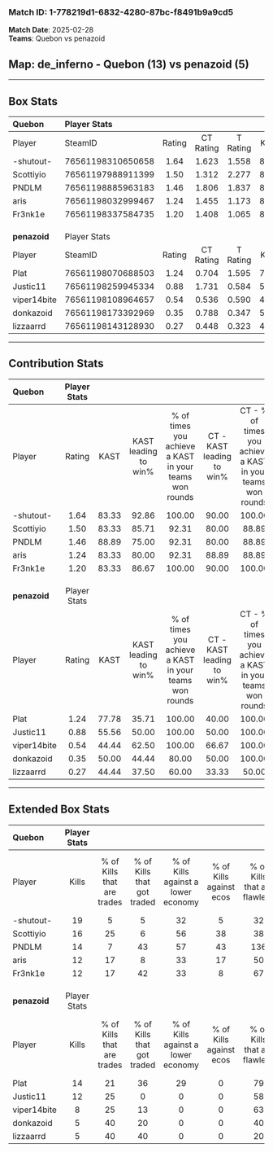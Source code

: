 ### Match ID: 1-778219d1-6832-4280-87bc-f8491b9a9cd5  
**Match Date**: 2025-02-28  
**Teams**: Quebon vs penazoid  

## **Map**: de_inferno - Quebon (13) vs penazoid (5)  
---  

## Box Stats  

| **Quebon**   | Player Stats      |        |           |          |       |       |       |         |        |      |     |
| :- | :- | :-: | :-: | :-: | :-: | :-: | :-: | :-: | :-: | :-: | :-: |
| Player       | SteamID           | Rating | CT Rating | T Rating | KAST  |  ADR  | Kills | Assists | Deaths | K/D  | HS% |
| -shutout-    | 76561198310650658 |  1.64  |   1.623   |  1.558   | 83.33 | 86.9  |  19   |    3    |   8    | 2.38 | 36  |
| Scottiyio    | 76561197988911399 |  1.50  |   1.312   |  2.277   | 83.33 | 81.7  |  16   |    2    |   7    | 2.29 | 25  |
| PNDLM        | 76561198885963183 |  1.46  |   1.806   |  1.837   | 88.89 | 115.2 |  14   |    6    |   11   | 1.27 | 57  |
| aris         | 76561198032999467 |  1.24  |   1.455   |  1.173   | 83.33 | 80.9  |  12   |    5    |   10   | 1.20 | 58  |
| Fr3nk1e      | 76561198337584735 |  1.20  |   1.408   |  1.065   | 83.33 | 83.9  |  12   |    8    |   12   | 1.00 | 75  |
|              |                   |        |           |          |       |       |       |         |        |      |     |
|              |                   |        |           |          |       |       |       |         |        |      |     |
|              |                   |        |           |          |       |       |       |         |        |      |     |
| **penazoid** | Player Stats      |        |           |          |       |       |       |         |        |      |     |
| Player       | SteamID           | Rating | CT Rating | T Rating | KAST  |  ADR  | Kills | Assists | Deaths | K/D  | HS% |
| Plat         | 76561198070688503 |  1.24  |   0.704   |  1.595   | 77.78 | 100.9 |  14   |    5    |   14   | 1.00 | 85  |
| Justic11     | 76561198259945334 |  0.88  |   1.731   |  0.584   | 55.56 | 78.3  |  12   |    5    |   15   | 0.80 | 75  |
| viper14bite  | 76561198108964657 |  0.54  |   0.536   |  0.590   | 44.44 | 56.6  |   8   |    1    |   14   | 0.57 | 87  |
| donkazoid    | 76561198173392969 |  0.35  |   0.788   |  0.347   | 50.00 | 46.6  |   5   |    2    |   16   | 0.31 | 60  |
| lizzaarrd    | 76561198143128930 |  0.27  |   0.448   |  0.323   | 44.44 | 53.1  |   5   |    2    |   18   | 0.28 | 40  |
---  

## Contribution Stats  

| **Quebon**   | Player Stats |       |                      |                                                        |                           |                                                             |                          |                                                            |
| :- | :-: | :-: | :-: | :-: | :-: | :-: | :-: | :-: |
| Player       |    Rating    | KAST  | KAST leading to win% | % of times you achieve a KAST in your teams won rounds | CT - KAST leading to win% | CT - % of times you achieve a KAST in your teams won rounds | T - KAST leading to win% | T - % of times you achieve a KAST in your teams won rounds |
| -shutout-    |     1.64     | 83.33 |        92.86         |                         100.00                         |           90.00           |                           100.00                            |          100.00          |                           100.00                           |
| Scottiyio    |     1.50     | 83.33 |        85.71         |                         92.31                          |           80.00           |                            88.89                            |          100.00          |                           100.00                           |
| PNDLM        |     1.46     | 88.89 |        75.00         |                         92.31                          |           80.00           |                            88.89                            |          66.67           |                           100.00                           |
| aris         |     1.24     | 83.33 |        80.00         |                         92.31                          |           88.89           |                            88.89                            |          66.67           |                           100.00                           |
| Fr3nk1e      |     1.20     | 83.33 |        86.67         |                         100.00                         |           90.00           |                           100.00                            |          80.00           |                           100.00                           |
|              |              |       |                      |                                                        |                           |                                                             |                          |                                                            |
|              |              |       |                      |                                                        |                           |                                                             |                          |                                                            |
|              |              |       |                      |                                                        |                           |                                                             |                          |                                                            |
| **penazoid** | Player Stats |       |                      |                                                        |                           |                                                             |                          |                                                            |
| Player       |    Rating    | KAST  | KAST leading to win% | % of times you achieve a KAST in your teams won rounds | CT - KAST leading to win% | CT - % of times you achieve a KAST in your teams won rounds | T - KAST leading to win% | T - % of times you achieve a KAST in your teams won rounds |
| Plat         |     1.24     | 77.78 |        35.71         |                         100.00                         |           40.00           |                           100.00                            |          33.33           |                           100.00                           |
| Justic11     |     0.88     | 55.56 |        50.00         |                         100.00                         |           50.00           |                           100.00                            |          50.00           |                           100.00                           |
| viper14bite  |     0.54     | 44.44 |        62.50         |                         100.00                         |           66.67           |                           100.00                            |          60.00           |                           100.00                           |
| donkazoid    |     0.35     | 50.00 |        44.44         |                         80.00                          |           50.00           |                           100.00                            |          40.00           |                           66.67                            |
| lizzaarrd    |     0.27     | 44.44 |        37.50         |                         60.00                          |           33.33           |                            50.00                            |          40.00           |                           66.67                            |
---  

## Extended Box Stats  

| **Quebon**   | Player Stats |                            |                            |                                    |                         |                              |                                 |        |                             |                                     |                          |                               |                            |
| :- | :-: | :-: | :-: | :-: | :-: | :-: | :-: | :-: | :-: | :-: | :-: | :-: | :-: |
| Player       |    Kills     | % of Kills that are trades | % of Kills that got traded | % of Kills against a lower economy | % of Kills against ecos | % of Kills that are flawless | % of Kills that are close duels | Deaths | % of Deaths that get traded | % of Deaths against a lower economy | % of Deaths against ecos | % of Deaths that are flawless | % of Deaths that are close |
| -shutout-    |      19      |             5              |             5              |                 32                 |            5            |              32              |               11                |   8    |              0              |                 25                  |            13            |              75               |             0              |
| Scottiyio    |      16      |             25             |             6              |                 56                 |           38            |              38              |               13                |   7    |             29              |                 14                  |            0             |              86               |             0              |
| PNDLM        |      14      |             7              |             43             |                 57                 |           43            |             136              |                0                |   11   |              9              |                 27                  |            0             |              64               |             0              |
| aris         |      12      |             17             |             8              |                 33                 |           17            |              50              |                8                |   10   |             40              |                 20                  |            10            |              50               |             20             |
| Fr3nk1e      |      12      |             17             |             42             |                 33                 |            8            |              67              |                0                |   12   |             25              |                 25                  |            0             |              50               |             17             |
|              |              |                            |                            |                                    |                         |                              |                                 |        |                             |                                     |                          |                               |                            |
|              |              |                            |                            |                                    |                         |                              |                                 |        |                             |                                     |                          |                               |                            |
|              |              |                            |                            |                                    |                         |                              |                                 |        |                             |                                     |                          |                               |                            |
| **penazoid** | Player Stats |                            |                            |                                    |                         |                              |                                 |        |                             |                                     |                          |                               |                            |
| Player       |    Kills     | % of Kills that are trades | % of Kills that got traded | % of Kills against a lower economy | % of Kills against ecos | % of Kills that are flawless | % of Kills that are close duels | Deaths | % of Deaths that get traded | % of Deaths against a lower economy | % of Deaths against ecos | % of Deaths that are flawless | % of Deaths that are close |
| Plat         |      14      |             21             |             36             |                 29                 |            0            |              79              |                7                |   14   |             14              |                 14                  |            0             |              50               |             7              |
| Justic11     |      12      |             25             |             0              |                 0                  |            0            |              58              |               17                |   15   |             20              |                 13                  |            0             |              60               |             0              |
| viper14bite  |      8       |             25             |             13             |                 0                  |            0            |              63              |                0                |   14   |              7              |                 14                  |            0             |              57               |             7              |
| donkazoid    |      5       |             40             |             20             |                 0                  |            0            |              40              |                0                |   16   |             25              |                 13                  |            0             |              56               |             6              |
| lizzaarrd    |      5       |             40             |             40             |                 0                  |            0            |              20              |               20                |   18   |             17              |                 11                  |            0             |              44               |             11             |
